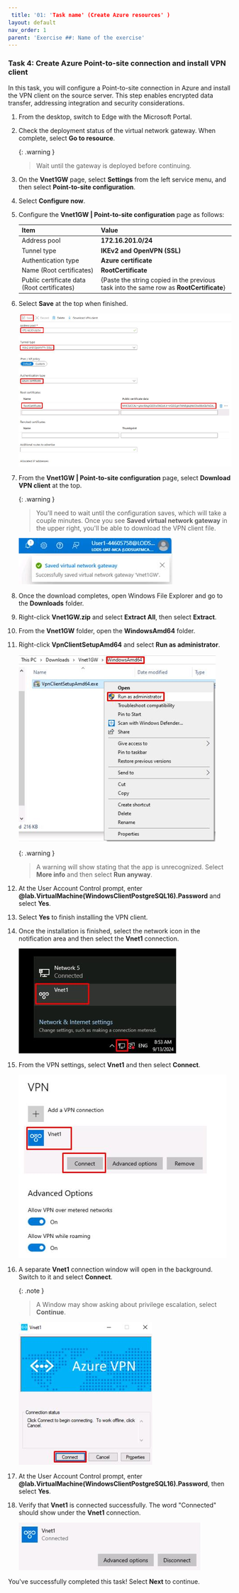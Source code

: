 ```yaml
---
 title: '01: 'Task name' (Create Azure resources' ) 
layout: default
nav_order: 1
parent: 'Exercise ##: Name of the exercise'
---
```


### Task 4: Create Azure Point-to-site connection and install VPN client 

In this task, you will configure a Point-to-site connection in Azure and install the VPN client on the source server. This step enables encrypted data transfer, addressing integration and security considerations.

1. From the desktop, switch to Edge with the Microsoft Portal. 

1. Check the deployment status of the virtual network gateway. When complete, select **Go to resource**. 

    {: .warning } 
    > Wait until the gateway is deployed before continuing. 

1. On the **Vnet1GW** page, select **Settings** from the left service menu, and then select **Point-to-site configuration**. 

1. Select **Configure now**. 

1. Configure the **Vnet1GW | Point-to-site configuration** page as follows: 

    | Item | Value | 
    |:---------|:---------| 
    | Address pool  | **172.16.201.0/24** | 
    | Tunnel type   | **IKEv2 and OpenVPN (SSL)**   | 
    | Authentication type |   **Azure certificate** | 
    | Name (Root certificates)    |   **RootCertificate**   | 
    | Public certificate data (Root certificates)    |   {Paste the string copied in the previous task into the same row as **RootCertificate**}   | 

1. Select **Save** at the top when finished. 

    ![zu5m3pgo.jpg](../../media/zu5m3pgo.jpg) 

1. From the **Vnet1GW | Point-to-site configuration** page, select **Download VPN client** at the top. 

    {: .warning } 
    > You'll need to wait until the configuration saves, which will take a couple minutes. Once you see **Saved virtual network gateway** in the upper right, you'll be able to download the VPN client file. 

    ![4u6d3skl.jpg](../../media/4u6d3skl.jpg) 

1. Once the download completes, open Windows File Explorer and go to the **Downloads** folder. 

1. Right-click **Vnet1GW.zip** and select **Extract All**, then select **Extract**. 

1. From the **Vnet1GW** folder, open the **WindowsAmd64** folder. 

1. Right-click **VpnClientSetupAmd64** and select **Run as administrator**. 

    ![d8kfjswm.jpg](../../media/d8kfjswm.jpg) 

    {: .warning } 
    > A warning will show stating that the app is unrecognized. Select **More info** and then select **Run anyway**.  

1. At the User Account Control prompt, enter **@lab.VirtualMachine(WindowsClientPostgreSQL16).Password** and select **Yes**. 

1. Select **Yes** to finish installing the VPN client. 

1. Once the installation is finished, select the network icon in the notification area and then select the **Vnet1** connection. 

    ![ismt7gva.jpg](../../media/ismt7gva.jpg) 

1. From the VPN settings, select **Vnet1** and then select **Connect**. 

    ![8wlflp18.jpg](../../media/8wlflp18.jpg) 

1. A separate **Vnet1** connection window will open in the background. Switch to it and select **Connect**. 

    {: .note } 
    > A Window may show asking about privilege escalation, select **Continue**. 

    ![oigc7yk6.jpg](../../media/oigc7yk6.jpg) 

1. At the User Account Control prompt, enter **@lab.VirtualMachine(WindowsClientPostgreSQL16).Password**, then select **Yes**. 

1. Verify that **Vnet1** is connected successfully. The word "Connected" should show under the **Vnet1** connection. 

    ![q5bvkdzr.jpg](../../media/q5bvkdzr.jpg) 

You've successfully completed this task! Select **Next** to continue. 
